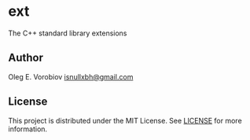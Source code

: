 # ext

The C++ standard library extensions

## Author

Oleg E. Vorobiov <isnullxbh@gmail.com>

## License

This project is distributed under the MIT License. See [LICENSE](LICENSE) for more information.
